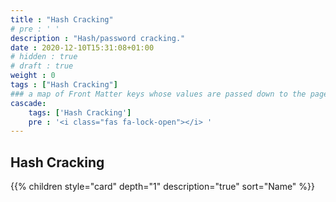 ```yaml
---
title : "Hash Cracking"
# pre : ' '
description : "Hash/password cracking."
date : 2020-12-10T15:31:08+01:00
# hidden : true
# draft : true
weight : 0
tags : ["Hash Cracking"]
### a map of Front Matter keys whose values are passed down to the page's descendants unless overwritten by self or a closer ancestor's cascade. 
cascade:
    tags: ['Hash Cracking']
    pre : '<i class="fas fa-lock-open"></i> '
---
```


## Hash Cracking

{{% children style="card" depth="1" description="true" sort="Name"  %}}

